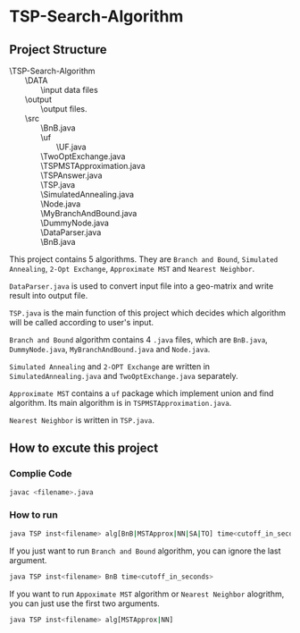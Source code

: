 # TSP-Search-Algorithm

## Project Structure
\TSP-Search-Algorithm  
&emsp;&emsp;\DATA  
&emsp;&emsp;&emsp;&emsp;\input data files  
&emsp;&emsp;\output  
&emsp;&emsp;&emsp;&emsp;\output files.   
&emsp;&emsp;\src  
&emsp;&emsp;&emsp;&emsp;\BnB.java  
&emsp;&emsp;&emsp;&emsp;\uf  
&emsp;&emsp;&emsp;&emsp;&emsp;&emsp;\UF.java  
&emsp;&emsp;&emsp;&emsp;\TwoOptExchange.java  
&emsp;&emsp;&emsp;&emsp;\TSPMSTApproximation.java  
&emsp;&emsp;&emsp;&emsp;\TSPAnswer.java  
&emsp;&emsp;&emsp;&emsp;\TSP.java  
&emsp;&emsp;&emsp;&emsp;\SimulatedAnnealing.java  
&emsp;&emsp;&emsp;&emsp;\Node.java  
&emsp;&emsp;&emsp;&emsp;\MyBranchAndBound.java  
&emsp;&emsp;&emsp;&emsp;\DummyNode.java  
&emsp;&emsp;&emsp;&emsp;\DataParser.java  
&emsp;&emsp;&emsp;&emsp;\BnB.java  

This project contains 5 algorithms. They are `Branch and Bound`, `Simulated Annealing`, `2-Opt Exchange`, `Approximate MST` and `Nearest Neighbor`.

`DataParser.java` is used to convert input file into a geo-matrix and write result into output file.

`TSP.java` is the main function of this project which decides which algorithm will be called according to user's input.

`Branch and Bound` algorithm contains 4 `.java` files, which are `BnB.java`, `DummyNode.java`, `MyBranchAndBound.java` and `Node.java`.

`Simulated Annealing` and `2-OPT Exchange` are written in `SimulatedAnnealing.java` and `TwoOptExchange.java` separately.

`Approximate MST` contains a `uf` package which implement union and find algorithm. Its main algorithm is in `TSPMSTApproximation.java`.

`Nearest Neighbor` is written in `TSP.java`.

## How to excute this project

### Complie Code

```bash
javac <filename>.java
```  

### How to run

```bash
java TSP inst<filename> alg[BnB|MSTApprox|NN|SA|TO] time<cutoff_in_seconds> seed<random_seed>
```  

If you just want to run `Branch and Bound` algorithm, you can ignore the last argument.  
```bash
java TSP inst<filename> BnB time<cutoff_in_seconds>
``` 

If you want to run `Appoximate MST` algorithm or `Nearest Neighbor` alogrithm, you can just use the first two arguments.
```bash
java TSP inst<filename> alg[MSTApprox|NN]
```


